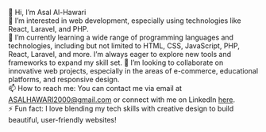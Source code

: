 👋 Hi, I’m Asal Al-Hawari  
👀 I’m interested in web development, especially using technologies like React, Laravel, and PHP.  
🌱 I’m currently learning a wide range of programming languages and technologies, including but not limited to HTML, CSS, JavaScript, PHP, React, Laravel, and more. I’m always eager to explore new tools and frameworks to expand my skill set.
💞️ I’m looking to collaborate on innovative web projects, especially in the areas of e-commerce, educational platforms, and responsive design.  
📫 How to reach me: You can contact me via email at ASALHAWARI2000@gmail.com or connect with me on LinkedIn [here](https://www.linkedin.com/in/asal-alhawari-0384ba307/).  
⚡ Fun fact: I love blending my tech skills with creative design to build beautiful, user-friendly websites!

<!---
asalalhawari/asalalhawari is a ✨ special ✨ repository because its `README.md` (this file) appears on your GitHub profile.
You can click the Preview link to take a look at your changes.
--->
